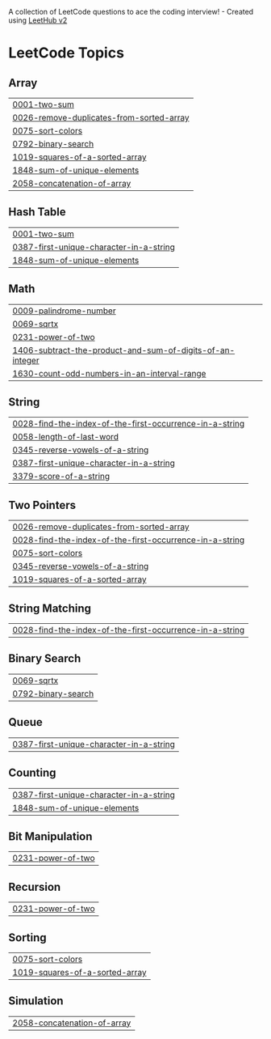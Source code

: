 A collection of LeetCode questions to ace the coding interview! - Created using [LeetHub v2](https://github.com/arunbhardwaj/LeetHub-2.0)
<!---LeetCode Topics Start-->
# LeetCode Topics
## Array
|  |
| ------- |
| [0001-two-sum](https://github.com/Nadacc/leetcode/tree/master/0001-two-sum) |
| [0026-remove-duplicates-from-sorted-array](https://github.com/Nadacc/leetcode/tree/master/0026-remove-duplicates-from-sorted-array) |
| [0075-sort-colors](https://github.com/Nadacc/leetcode/tree/master/0075-sort-colors) |
| [0792-binary-search](https://github.com/Nadacc/leetcode/tree/master/0792-binary-search) |
| [1019-squares-of-a-sorted-array](https://github.com/Nadacc/leetcode/tree/master/1019-squares-of-a-sorted-array) |
| [1848-sum-of-unique-elements](https://github.com/Nadacc/leetcode/tree/master/1848-sum-of-unique-elements) |
| [2058-concatenation-of-array](https://github.com/Nadacc/leetcode/tree/master/2058-concatenation-of-array) |
## Hash Table
|  |
| ------- |
| [0001-two-sum](https://github.com/Nadacc/leetcode/tree/master/0001-two-sum) |
| [0387-first-unique-character-in-a-string](https://github.com/Nadacc/leetcode/tree/master/0387-first-unique-character-in-a-string) |
| [1848-sum-of-unique-elements](https://github.com/Nadacc/leetcode/tree/master/1848-sum-of-unique-elements) |
## Math
|  |
| ------- |
| [0009-palindrome-number](https://github.com/Nadacc/leetcode/tree/master/0009-palindrome-number) |
| [0069-sqrtx](https://github.com/Nadacc/leetcode/tree/master/0069-sqrtx) |
| [0231-power-of-two](https://github.com/Nadacc/leetcode/tree/master/0231-power-of-two) |
| [1406-subtract-the-product-and-sum-of-digits-of-an-integer](https://github.com/Nadacc/leetcode/tree/master/1406-subtract-the-product-and-sum-of-digits-of-an-integer) |
| [1630-count-odd-numbers-in-an-interval-range](https://github.com/Nadacc/leetcode/tree/master/1630-count-odd-numbers-in-an-interval-range) |
## String
|  |
| ------- |
| [0028-find-the-index-of-the-first-occurrence-in-a-string](https://github.com/Nadacc/leetcode/tree/master/0028-find-the-index-of-the-first-occurrence-in-a-string) |
| [0058-length-of-last-word](https://github.com/Nadacc/leetcode/tree/master/0058-length-of-last-word) |
| [0345-reverse-vowels-of-a-string](https://github.com/Nadacc/leetcode/tree/master/0345-reverse-vowels-of-a-string) |
| [0387-first-unique-character-in-a-string](https://github.com/Nadacc/leetcode/tree/master/0387-first-unique-character-in-a-string) |
| [3379-score-of-a-string](https://github.com/Nadacc/leetcode/tree/master/3379-score-of-a-string) |
## Two Pointers
|  |
| ------- |
| [0026-remove-duplicates-from-sorted-array](https://github.com/Nadacc/leetcode/tree/master/0026-remove-duplicates-from-sorted-array) |
| [0028-find-the-index-of-the-first-occurrence-in-a-string](https://github.com/Nadacc/leetcode/tree/master/0028-find-the-index-of-the-first-occurrence-in-a-string) |
| [0075-sort-colors](https://github.com/Nadacc/leetcode/tree/master/0075-sort-colors) |
| [0345-reverse-vowels-of-a-string](https://github.com/Nadacc/leetcode/tree/master/0345-reverse-vowels-of-a-string) |
| [1019-squares-of-a-sorted-array](https://github.com/Nadacc/leetcode/tree/master/1019-squares-of-a-sorted-array) |
## String Matching
|  |
| ------- |
| [0028-find-the-index-of-the-first-occurrence-in-a-string](https://github.com/Nadacc/leetcode/tree/master/0028-find-the-index-of-the-first-occurrence-in-a-string) |
## Binary Search
|  |
| ------- |
| [0069-sqrtx](https://github.com/Nadacc/leetcode/tree/master/0069-sqrtx) |
| [0792-binary-search](https://github.com/Nadacc/leetcode/tree/master/0792-binary-search) |
## Queue
|  |
| ------- |
| [0387-first-unique-character-in-a-string](https://github.com/Nadacc/leetcode/tree/master/0387-first-unique-character-in-a-string) |
## Counting
|  |
| ------- |
| [0387-first-unique-character-in-a-string](https://github.com/Nadacc/leetcode/tree/master/0387-first-unique-character-in-a-string) |
| [1848-sum-of-unique-elements](https://github.com/Nadacc/leetcode/tree/master/1848-sum-of-unique-elements) |
## Bit Manipulation
|  |
| ------- |
| [0231-power-of-two](https://github.com/Nadacc/leetcode/tree/master/0231-power-of-two) |
## Recursion
|  |
| ------- |
| [0231-power-of-two](https://github.com/Nadacc/leetcode/tree/master/0231-power-of-two) |
## Sorting
|  |
| ------- |
| [0075-sort-colors](https://github.com/Nadacc/leetcode/tree/master/0075-sort-colors) |
| [1019-squares-of-a-sorted-array](https://github.com/Nadacc/leetcode/tree/master/1019-squares-of-a-sorted-array) |
## Simulation
|  |
| ------- |
| [2058-concatenation-of-array](https://github.com/Nadacc/leetcode/tree/master/2058-concatenation-of-array) |
<!---LeetCode Topics End-->